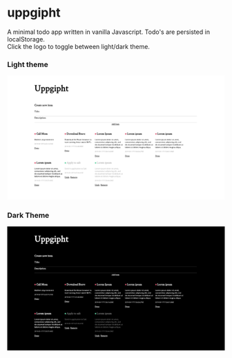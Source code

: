 # uppgipht

A minimal todo app written in vanilla Javascript. Todo's are persisted in localStorage.  
Click the logo to toggle between light/dark theme.

### Light theme
![Light theme](screenshots/light.png)
### Dark Theme
![Dark theme](screenshots/dark.png)
